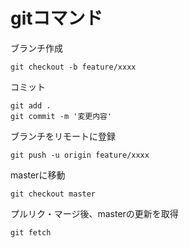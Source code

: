 # gitコマンド

ブランチ作成
```
git checkout -b feature/xxxx
```

コミット
```
git add .
git commit -m '変更内容'
```

ブランチをリモートに登録
```
git push -u origin feature/xxxx
```

masterに移動
```
git checkout master
```

プルリク・マージ後、masterの更新を取得
```
git fetch
```

